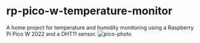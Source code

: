 # rp-pico-w-temperature-monitor
A home project for temperature and humidity monitoring using a Raspberry Pi Pico W 2022 and a DHT11 sensor.
![pico-photo](https://github.com/user-attachments/assets/e08248e3-c5d0-4020-9504-fa717b5cf4f2)
